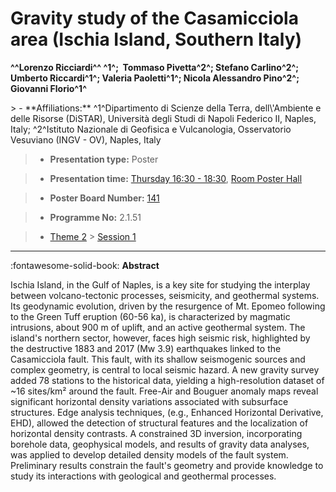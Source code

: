 # Gravity study of the Casamicciola area (Ischia Island, Southern Italy)

**^^Lorenzo Ricciardi^^ ^1^;  Tommaso Pivetta^2^; Stefano Carlino^2^; Umberto Riccardi^1^; Valeria Paoletti^1^; Nicola Alessandro Pino^2^; Giovanni Florio^1^**

<!-- more -->> - **Affiliations:** ^1^Dipartimento di Scienze della Terra, dell\'Ambiente e delle Risorse (DiSTAR), Università degli Studi di Napoli Federico II, Naples, Italy; ^2^Istituto Nazionale di Geofisica e Vulcanologia, Osservatorio Vesuviano (INGV - OV), Naples, Italy  

> - **Presentation type:** Poster

> - **Presentation time:** [Thursday 16:30 - 18:30](../sessions_comparison.md#__tabbed_3_6), [Room Poster Hall](../maps_venue.md#__tabbed_1_1)

> - **Poster Board Number:** [141](../map_poster_boards.md#thursday)

> - **Programme No:** 2.1.51

> - [Theme 2](../theme2.md) > [Session 1](../sessions/session-2-1.md)

--- 

:fontawesome-solid-book: **Abstract**

Ischia Island, in the Gulf of Naples, is a key site for studying the interplay between volcano-tectonic processes, seismicity, and geothermal systems. Its geodynamic evolution, driven by the resurgence of Mt. Epomeo following to the Green Tuff eruption (60-56 ka), is characterized by magmatic intrusions, about 900 m of uplift, and an active geothermal system. The island's northern sector, however, faces high seismic risk, highlighted by the destructive 1883 and 2017 (Mw 3.9) earthquakes linked to the Casamicciola fault. This fault, with its shallow seismogenic sources and complex geometry, is central to local seismic hazard.
A new gravity survey added 78 stations to the historical data, yielding a high-resolution dataset of ~16 sites/km² around the fault. Free-Air and Bouguer anomaly maps reveal significant horizontal density variations associated with subsurface structures. Edge analysis techniques, (e.g., Enhanced Horizontal Derivative, EHD), allowed the detection of structural features and the localization of horizontal density contrasts.
A constrained 3D inversion, incorporating borehole data, geophysical models, and results of gravity data analyses, was applied to develop detailed density models of the fault system. Preliminary results constrain the fault's geometry and provide knowledge to study its interactions with geological and geothermal processes.

